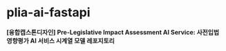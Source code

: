 # plia-ai-fastapi 

**[융합캡스톤디자인] Pre-Legislative Impact Assessment AI Service: 사전입법영향평가 AI 서비스 시계열 모델 레포지토리**
